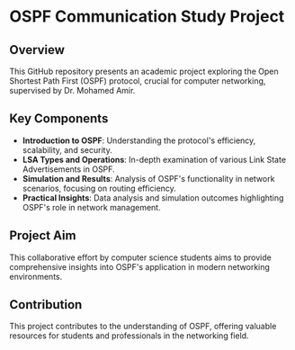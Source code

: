 # OSPF Communication Study Project

## Overview
This GitHub repository presents an academic project exploring the Open Shortest Path First (OSPF) protocol, crucial for computer networking, supervised by Dr. Mohamed Amir.

## Key Components
- **Introduction to OSPF**: Understanding the protocol's efficiency, scalability, and security.
- **LSA Types and Operations**: In-depth examination of various Link State Advertisements in OSPF.
- **Simulation and Results**: Analysis of OSPF's functionality in network scenarios, focusing on routing efficiency.
- **Practical Insights**: Data analysis and simulation outcomes highlighting OSPF's role in network management.

## Project Aim
This collaborative effort by computer science students aims to provide comprehensive insights into OSPF's application in modern networking environments.

## Contribution
This project contributes to the understanding of OSPF, offering valuable resources for students and professionals in the networking field.
